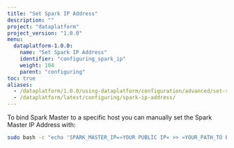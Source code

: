 ```yaml
---
title: "Set Spark IP Address"
description: ""
project: "dataplatform"
project_version: "1.0.0"
menu:
  dataplatform-1.0.0:
    name: "Set Spark IP Address"
    identifier: "configuring_spark_ip"
    weight: 104
    parent: "configuring"
toc: true
aliases:
  - /dataplatform/1.0.0/using-dataplatform/configuration/advanced/set-spark-ip-address/
  - /dataplatform/latest/configuring/spark-ip-address/
---
```


To bind Spark Master to a specific host you can manually set the Spark Master IP Address with:

```bash
sudo bash -c "echo 'SPARK_MASTER_IP=»YOUR PUBLIC IP« >> »YOUR_PATH_TO BDP«/priv/spark-master/conf/spark-env.sh'"
```
